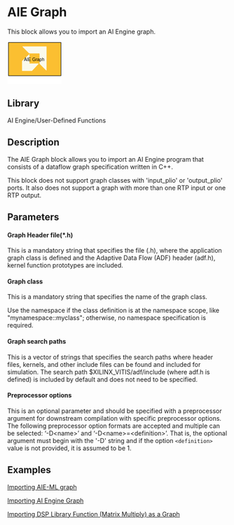 # AIE Graph

This block allows you to import an AI Engine graph.  

![](./Images/block.png)  

## Library

AI Engine/User-Defined Functions

## Description

The AIE Graph block allows you to import an AI Engine program that
consists of a dataflow graph specification written in C++.

<div class="noteBox">
This block does not support graph classes with 'input_plio' or 'output_plio' ports. It also does not support a graph with more than one RTP input or one RTP output. 
</div>

## Parameters

#### Graph Header file(\*.h)  
This is a mandatory string that specifies the file (.h), where the
application graph class is defined and the Adaptive Data Flow (ADF)
header (adf.h), kernel function prototypes are included.

#### Graph class  
This is a mandatory string that specifies the name of the graph class.

<div class="noteBox">
Use the namespace if the class definition is at the namespace scope, like "mynamespace::myclass"; otherwise, no namespace specification is required.
</div>

#### Graph search paths  
This is a vector of strings that specifies the search paths where header
files, kernels, and other include files can be found and included for
simulation. The search path \$XILINX_VITIS/adf/include (where adf.h is
defined) is included by default and does not need to be specified.

#### Preprocessor options  
This is an optional parameter and should be specified with a
preprocessor argument for downstream compilation with specific
preprocessor options. The following preprocessor option formats are
accepted and multiple can be selected: ‘-D\<name\>’ and
‘-D\<name\>=\<definition\>’. That is, the optional argument must begin
with the '-D' string and if the option `<definition>` value is not
provided, it is assumed to be 1.

## Examples
[Importing AIE-ML graph](https://github.com/Xilinx/Vitis_Model_Composer/tree/HEAD/Examples/AIENGINE/Importing_AIE_blocks/AIE_ML_Graph_Import)

[Importing AI Engine Graph](https://github.com/Xilinx/Vitis_Model_Composer/tree/HEAD/Examples/AIENGINE/Importing_AIE_blocks/AIE_Graph)
    
[Importing DSP Library Function (Matrix Multiply) as a Graph](https://github.com/Xilinx/Vitis_Model_Composer/tree/HEAD/Examples/AIENGINE/DSPlib/matrix_multiply)



